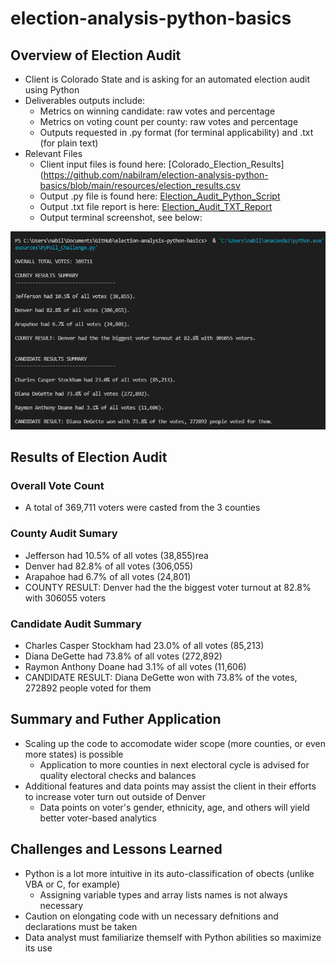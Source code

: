 # election-analysis-python-basics

## Overview of Election Audit
* Client is Colorado State and is asking for an automated election audit using Python
* Deliverables outputs include:
    * Metrics on winning candidate: raw votes and percentage
    * Metrics on voting count per county: raw votes and percentage
    * Outputs requested in .py format (for terminal applicability) and .txt (for plain text)
* Relevant Files
    * Client input files is found here: [Colorado_Election_Results](https://github.com/nabilram/election-analysis-python-basics/blob/main/resources/election_results.csv
    * Output .py file is found here: [Election_Audit_Python_Script](https://github.com/nabilram/election-analysis-python-basics/blob/main/resources/python_practice.py)
    * Output .txt file report is here: [Election_Audit_TXT_Report](https://github.com/nabilram/election-analysis-python-basics/blob/main/resources/analysis/election_analysis.txt) 
    * Output terminal screenshot, see below:

![Terminal_SS_Election_Audit](https://github.com/nabilram/election-analysis-python-basics/blob/main/resources/terminal_output.PNG)

## Results of Election Audit

### Overall Vote Count
* A total of 369,711 voters were casted from the 3 counties

### County Audit Sumary
* Jefferson had 10.5% of all votes (38,855)rea
* Denver had 82.8% of all votes (306,055)
* Arapahoe had 6.7% of all votes (24,801)
* COUNTY RESULT: Denver had the the biggest voter turnout at 82.8% with 306055 voters

### Candidate Audit Summary
* Charles Casper Stockham had 23.0% of all votes (85,213)
* Diana DeGette had 73.8% of all votes (272,892)
* Raymon Anthony Doane had 3.1% of all votes (11,606)
* CANDIDATE RESULT: Diana DeGette won with 73.8% of the votes, 272892 people voted for them

## Summary and Futher Application
* Scaling up the code to accomodate wider scope (more counties, or even more states) is possible
    * Application to more counties in next electoral cycle is advised for quality electoral checks and balances
* Additional features and data points may assist the client in their efforts to increase voter turn out outside of Denver
    * Data points on voter's gender, ethnicity, age, and others will yield better voter-based analytics

## Challenges and Lessons Learned
* Python is a lot more intuitive in its auto-classification of obects (unlike VBA or C, for example)
    * Assigning variable types and array lists names is not always necessary
* Caution on elongating code with un necessary defnitions and declarations must be taken
* Data analyst must familiarize themself with Python abilities so maximize its use